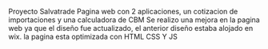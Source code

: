 Proyecto Salvatrade
Pagina web con 2 aplicaciones, un cotizacion de importaciones y una calculadora de CBM
Se realizo una mejora en la pagina web ya que el diseño fue actualizado, el anterior diseño estaba alojado en wix.
la pagina esta optimizada con HTML CSS Y JS
